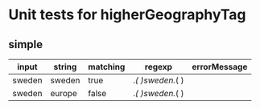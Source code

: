 # Unit tests for higherGeographyTag

## simple

| input  | string   | matching | regexp           | errorMessage |
| ------ | -------- | -------- | ---------------- | ------------ |
| sweden |  sweden  | true     | .*( )sweden.*( ) |              |
| sweden |  europe  | false    | .*( )sweden.*( ) |              |